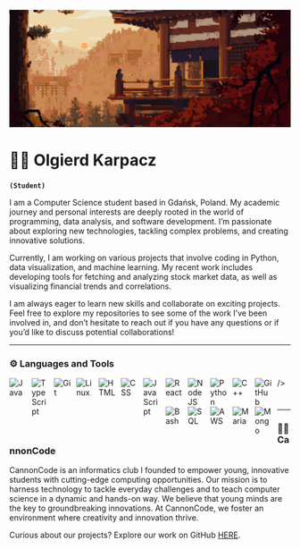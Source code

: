 ![Banner GIF](new_top_banner.gif)

#  👨‍🎓 Olgierd Karpacz
**`(Student)`**

I am a Computer Science student based in Gdańsk, Poland. My academic journey and personal interests are deeply rooted in the world of programming, data analysis, and software development. I’m passionate about exploring new technologies, tackling complex problems, and creating innovative solutions.

Currently, I am working on various projects that involve coding in Python, data visualization, and machine learning. My recent work includes developing tools for fetching and analyzing stock market data, as well as visualizing financial trends and correlations.

I am always eager to learn new skills and collaborate on exciting projects. Feel free to explore my repositories to see some of the work I’ve been involved in, and don’t hesitate to reach out if you have any questions or if you’d like to discuss potential collaborations!

---

### ⚙️ Languages and Tools

<img align="left" alt="Java" width="30px" style="padding-right:10px;" src="https://cdn.jsdelivr.net/gh/devicons/devicon/icons/java/java-original.svg"/>
<img align="left" alt="TypeScript" width="30px" style="padding-right:10px;" src="https://cdn.jsdelivr.net/gh/devicons/devicon/icons/typescript/typescript-plain.svg" />
<img align="left" alt="Git" width="30px" style="padding-right:10px;" src="https://cdn.jsdelivr.net/gh/devicons/devicon/icons/git/git-original.svg" />
<img align="left" alt="Linux" width="30px" style="padding-right:10px;" src="https://cdn.jsdelivr.net/gh/devicons/devicon/icons/linux/linux-original.svg" />
<img align="left" alt="HTML" width="30px" style="padding-right:10px;" src="https://cdn.jsdelivr.net/gh/devicons/devicon/icons/html5/html5-plain.svg" />
<img align="left" alt="CSS" width="30px" style="padding-right:10px;" src="https://cdn.jsdelivr.net/gh/devicons/devicon/icons/css3/css3-plain.svg" />
<img align="left" alt="JavaScript" width="30px" style="padding-right:10px;" src="https://cdn.jsdelivr.net/gh/devicons/devicon/icons/javascript/javascript-plain.svg" />
<img align="left" alt="React" width="30px" style="padding-right:10px;" src="https://cdn.jsdelivr.net/gh/devicons/devicon/icons/react/react-original.svg" />
<img align="left" alt="NodeJS" width="30px" style="padding-right:10px;" src="https://cdn.jsdelivr.net/gh/devicons/devicon/icons/nodejs/nodejs-original.svg" />
<img align="left" alt="Python" width="30px" style="padding-right:10px;" src="https://cdn.jsdelivr.net/gh/devicons/devicon/icons/python/python-plain.svg" />
<img align="left" alt="C++" width="30px" style="padding-right:10px;" src="https://cdn.jsdelivr.net/gh/devicons/devicon@latest/icons/cplusplus/cplusplus-original.svg" />
<img align="left" alt="GitHub" width="30px" style="padding-right:10px;" src="https://cdn.jsdelivr.net/gh/devicons/devicon/icons/github/github-original.svg" />
<img align="left" alt="Bash" width="30px" style="padding-right:10px;" src="https://cdn.jsdelivr.net/gh/devicons/devicon/icons/bash/bash-original.svg" />
<img align="left" alt="SQL" width="30px" style="padding-right:10px;" src="https://cdn.jsdelivr.net/gh/devicons/devicon@latest/icons/azuresqldatabase/azuresqldatabase-original.svg" />
<img align="left" alt="AWS" width="30px" style="padding-right:10px;" src="https://cdn.jsdelivr.net/gh/devicons/devicon@latest/icons/amazonwebservices/amazonwebservices-plain-wordmark.svg"/>
<img align="left" alt="Maria" width="30px" style="padding-right:10px;" src="https://cdn.jsdelivr.net/gh/devicons/devicon@latest/icons/mariadb/mariadb-original-wordmark.svg"/>
<img align="left" alt="Mongo" width="30px" style="padding-right:10px;" src ="https://cdn.jsdelivr.net/gh/devicons/devicon@latest/icons/mongodb/mongodb-original-wordmark.svg" />
/>
<br />

#

---

###  🧑‍💻 CannonCode

CannonCode is an informatics club I founded to empower young, innovative students with cutting-edge computing opportunities. Our mission is to harness technology to tackle everyday challenges and to teach computer science in a dynamic and hands-on way. We believe that young minds are the key to groundbreaking innovations. At CannonCode, we foster an environment where creativity and innovation thrive.

Curious about our projects? Explore our work on GitHub <a href="https://github.com/CannonCodePJATK">HERE</a>.





